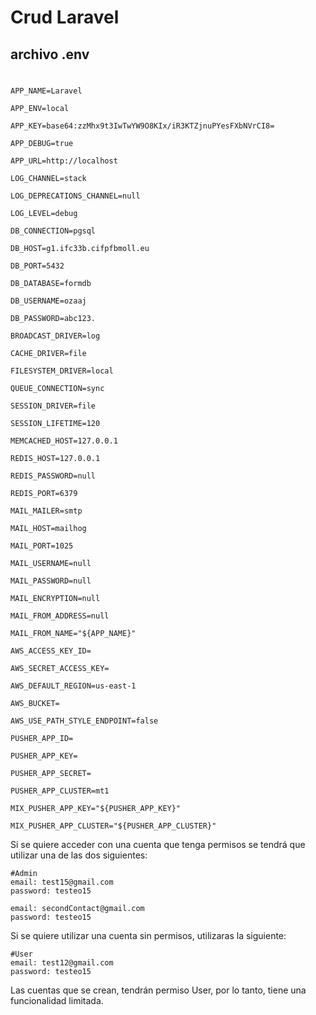 # Crud Laravel


## archivo .env
#

    APP_NAME=Laravel

    APP_ENV=local

    APP_KEY=base64:zzMhx9t3IwTwYW9O8KIx/iR3KTZjnuPYesFXbNVrCI8=

    APP_DEBUG=true

    APP_URL=http://localhost

    LOG_CHANNEL=stack

    LOG_DEPRECATIONS_CHANNEL=null

    LOG_LEVEL=debug

    DB_CONNECTION=pgsql

    DB_HOST=g1.ifc33b.cifpfbmoll.eu

    DB_PORT=5432

    DB_DATABASE=formdb

    DB_USERNAME=ozaaj

    DB_PASSWORD=abc123.

    BROADCAST_DRIVER=log

    CACHE_DRIVER=file

    FILESYSTEM_DRIVER=local

    QUEUE_CONNECTION=sync

    SESSION_DRIVER=file

    SESSION_LIFETIME=120

    MEMCACHED_HOST=127.0.0.1

    REDIS_HOST=127.0.0.1

    REDIS_PASSWORD=null

    REDIS_PORT=6379

    MAIL_MAILER=smtp

    MAIL_HOST=mailhog

    MAIL_PORT=1025

    MAIL_USERNAME=null

    MAIL_PASSWORD=null

    MAIL_ENCRYPTION=null

    MAIL_FROM_ADDRESS=null

    MAIL_FROM_NAME="${APP_NAME}"

    AWS_ACCESS_KEY_ID=

    AWS_SECRET_ACCESS_KEY=

    AWS_DEFAULT_REGION=us-east-1

    AWS_BUCKET=

    AWS_USE_PATH_STYLE_ENDPOINT=false

    PUSHER_APP_ID=

    PUSHER_APP_KEY=

    PUSHER_APP_SECRET=

    PUSHER_APP_CLUSTER=mt1

    MIX_PUSHER_APP_KEY="${PUSHER_APP_KEY}"

    MIX_PUSHER_APP_CLUSTER="${PUSHER_APP_CLUSTER}"


Si se quiere acceder con una cuenta que tenga permisos se tendrá que utilizar una de las dos siguientes:

    #Admin
    email: test15@gmail.com
    password: testeo15

    email: secondContact@gmail.com
    password: testeo15

Si se quiere utilizar una cuenta sin permisos, utilizaras la siguiente:

    #User
    email: test12@gmail.com
    password: testeo15

Las cuentas que se crean, tendrán permiso User, por lo tanto, tiene una funcionalidad limitada.